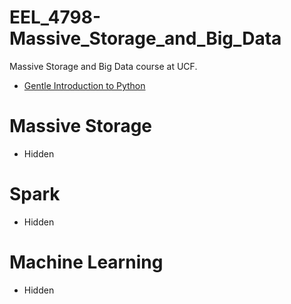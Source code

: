 # EEL_4798-Massive_Storage_and_Big_Data
Massive Storage and Big Data course at UCF.

- [Gentle Introduction to Python](https://github.com/ashfarhangi/Massive_Storage_and_Big_Data/blob/master/1_Python_Intro.ipynb)

# Massive Storage 
- Hidden

# Spark
- Hidden
# Machine Learning
- Hidden
